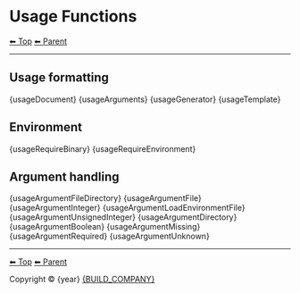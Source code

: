 # Usage Functions

<!-- TEMPLATE header 2 -->
[⬅ Top](index.md) [⬅ Parent ](../index.md)
<hr />

## Usage formatting

{usageDocument}
{usageArguments}
{usageGenerator}
{usageTemplate}

## Environment

{usageRequireBinary}
{usageRequireEnvironment}

## Argument handling

{usageArgumentFileDirectory}
{usageArgumentFile}
{usageArgumentInteger}
{usageArgumentLoadEnvironmentFile}
{usageArgumentUnsignedInteger}
{usageArgumentDirectory}
{usageArgumentBoolean}
{usageArgumentMissing}
{usageArgumentRequired}
{usageArgumentUnknown}

<!-- TEMPLATE footer 5 -->
<hr />

[⬅ Top](index.md) [⬅ Parent ](../index.md)

Copyright &copy; {year} [{BUILD_COMPANY}]({BUILD_COMPANY_LINK}{title})
